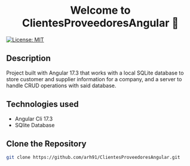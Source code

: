 <h1 align="center">Welcome to ClientesProveedoresAngular 👋</h1>
<p>
  <a href="https://opensource.org/licenses/MIT" target="_blank">
    <img alt="License: MIT " src="https://img.shields.io/badge/License-MIT -yellow.svg" />
  </a>
</p>

## Description
Project built with Angular 17.3 that works with a local SQLite database to store customer and supplier information for a company, 
and a server to handle CRUD operations with said database.


## Technologies used
- Angular Cli 17.3
- SQlite Database


## Clone the Repository

```sh
git clone https://github.com/arh91/ClientesProveedoresAngular.git
```



